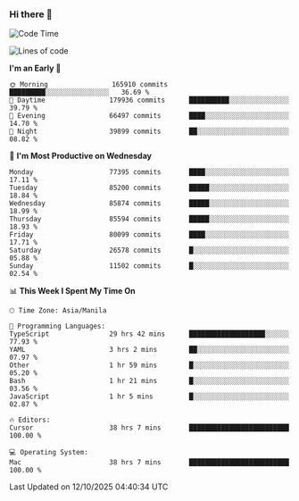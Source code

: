 ### Hi there 👋

<!--START_SECTION:waka-->
![Code Time](http://img.shields.io/badge/Code%20Time-6%2C381%20hrs%2032%20mins-blue)

![Lines of code](https://img.shields.io/badge/From%20Hello%20World%20I%27ve%20Written-148.9%20million%20lines%20of%20code-blue)

**I'm an Early 🐤** 

```text
🌞 Morning                165910 commits      █████████░░░░░░░░░░░░░░░░   36.69 % 
🌆 Daytime                179936 commits      ██████████░░░░░░░░░░░░░░░   39.79 % 
🌃 Evening                66497 commits       ████░░░░░░░░░░░░░░░░░░░░░   14.70 % 
🌙 Night                  39899 commits       ██░░░░░░░░░░░░░░░░░░░░░░░   08.82 % 
```
📅 **I'm Most Productive on Wednesday** 

```text
Monday                   77395 commits       ████░░░░░░░░░░░░░░░░░░░░░   17.11 % 
Tuesday                  85200 commits       █████░░░░░░░░░░░░░░░░░░░░   18.84 % 
Wednesday                85874 commits       █████░░░░░░░░░░░░░░░░░░░░   18.99 % 
Thursday                 85594 commits       █████░░░░░░░░░░░░░░░░░░░░   18.93 % 
Friday                   80099 commits       ████░░░░░░░░░░░░░░░░░░░░░   17.71 % 
Saturday                 26578 commits       █░░░░░░░░░░░░░░░░░░░░░░░░   05.88 % 
Sunday                   11502 commits       █░░░░░░░░░░░░░░░░░░░░░░░░   02.54 % 
```


📊 **This Week I Spent My Time On** 

```text
🕑︎ Time Zone: Asia/Manila

💬 Programming Languages: 
TypeScript               29 hrs 42 mins      ███████████████████░░░░░░   77.93 % 
YAML                     3 hrs 2 mins        ██░░░░░░░░░░░░░░░░░░░░░░░   07.97 % 
Other                    1 hr 59 mins        █░░░░░░░░░░░░░░░░░░░░░░░░   05.20 % 
Bash                     1 hr 21 mins        █░░░░░░░░░░░░░░░░░░░░░░░░   03.56 % 
JavaScript               1 hr 5 mins         █░░░░░░░░░░░░░░░░░░░░░░░░   02.87 % 

🔥 Editors: 
Cursor                   38 hrs 7 mins       █████████████████████████   100.00 % 

💻 Operating System: 
Mac                      38 hrs 7 mins       █████████████████████████   100.00 % 
```


 Last Updated on 12/10/2025 04:40:34 UTC
<!--END_SECTION:waka-->


<!--
**rad182/rad182** is a ✨ _special_ ✨ repository because its `README.md` (this file) appears on your GitHub profile.

Here are some ideas to get you started:

- 🔭 I’m currently working on ...
- 🌱 I’m currently learning ...
- 👯 I’m looking to collaborate on ...
- 🤔 I’m looking for help with ...
- 💬 Ask me about ...
- 📫 How to reach me: ...
- 😄 Pronouns: ...
- ⚡ Fun fact: ...
-->
